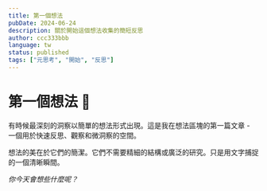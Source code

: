 ```yaml
---
title: 第一個想法
pubDate: 2024-06-24
description: 關於開始這個想法收集的簡短反思
author: ccc333bbb
language: tw
status: published
tags: ["元思考", "開始", "反思"]
---
```


# 第一個想法 💭

有時候最深刻的洞察以簡單的想法形式出現。這是我在想法區塊的第一篇文章 - 一個用於快速反思、觀察和微洞察的空間。

想法的美在於它們的簡潔。它們不需要精細的結構或廣泛的研究。只是用文字捕捉的一個清晰瞬間。

*你今天會想些什麼呢？*
